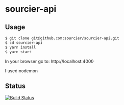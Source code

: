 # sourcier-api

## Usage

```bash
$ git clone git@github.com:sourcier/sourcier-api.git
$ cd sourcier-api
$ yarn install
$ yarn start
```

In your browser go to: http://localhost:4000

I used nodemon

## Status

[![Build Status](https://travis-ci.org/sourcier/sourcier-api.svg?branch=master)](https://travis-ci.org/sourcier/sourcier-api)
